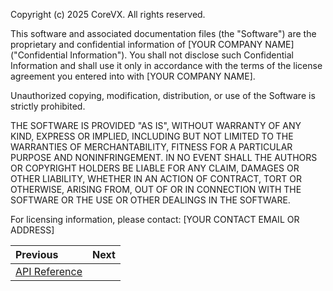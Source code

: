 Copyright (c) 2025 CoreVX. All rights reserved.

This software and associated documentation files (the "Software") are the proprietary and confidential information of [YOUR COMPANY NAME] ("Confidential Information"). You shall not disclose such Confidential Information and shall use it only in accordance with the terms of the license agreement you entered into with [YOUR COMPANY NAME].

Unauthorized copying, modification, distribution, or use of the Software is strictly prohibited.

THE SOFTWARE IS PROVIDED "AS IS", WITHOUT WARRANTY OF ANY KIND, EXPRESS OR IMPLIED, INCLUDING BUT NOT LIMITED TO THE WARRANTIES OF MERCHANTABILITY, FITNESS FOR A PARTICULAR PURPOSE AND NONINFRINGEMENT. IN NO EVENT SHALL THE AUTHORS OR COPYRIGHT HOLDERS BE LIABLE FOR ANY CLAIM, DAMAGES OR OTHER LIABILITY, WHETHER IN AN ACTION OF CONTRACT, TORT OR OTHERWISE, ARISING FROM, OUT OF OR IN CONNECTION WITH THE SOFTWARE OR THE USE OR OTHER DEALINGS IN THE SOFTWARE.

For licensing information, please contact: [YOUR CONTACT EMAIL OR ADDRESS]

<div class="section_buttons">

| Previous          |                              Next |
|:------------------|----------------------------------:|
| [API Reference](docs/api_overview.md) |  |

</div>